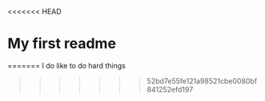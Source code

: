 <<<<<<< HEAD
# My first readme
=======
I do like to do hard things 
>>>>>>> 52bd7e55fe121a98521cbe0080bf841252efd197
